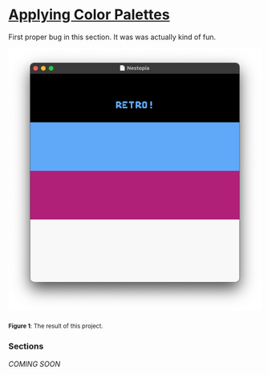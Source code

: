 # [**Applying Color Palettes**](background-palettes.asm)

First proper bug in this section. It was was actually kind of fun.

![retro_output](assets/palette-result.png)

<sub>**Figure 1**: The result of this project.</sub>

### Sections

_COMING SOON_